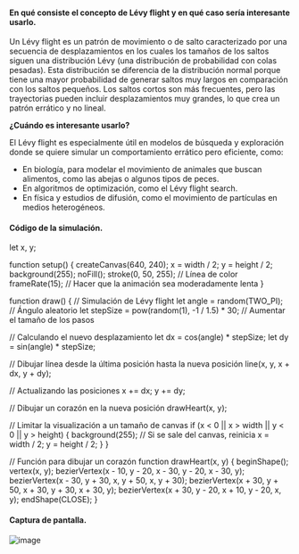 #### En qué consiste el concepto de Lévy flight y en qué caso sería interesante usarlo.

Un Lévy flight es un patrón de movimiento o de salto caracterizado por una secuencia de desplazamientos en los cuales los tamaños de los saltos siguen una distribución Lévy (una distribución de probabilidad con colas pesadas). Esta distribución se diferencia de la distribución normal porque tiene una mayor probabilidad de generar saltos muy largos en comparación con los saltos pequeños. Los saltos cortos son más frecuentes, pero las trayectorias pueden incluir desplazamientos muy grandes, lo que crea un patrón errático y no lineal.

**¿Cuándo es interesante usarlo?**

El Lévy flight es especialmente útil en modelos de búsqueda y exploración donde se quiere simular un comportamiento errático pero eficiente, como:

- En biología, para modelar el movimiento de animales que buscan alimentos, como las abejas o algunos tipos de peces.
- En algoritmos de optimización, como el Lévy flight search.
- En física y estudios de difusión, como el movimiento de partículas en medios heterogéneos.

#### Código de la simulación.

let x, y;

function setup() {
  createCanvas(640, 240);
  x = width / 2;
  y = height / 2;
  background(255);
  noFill();
  stroke(0, 50, 255); // Línea de color
  frameRate(15); // Hacer que la animación sea moderadamente lenta
}

function draw() {
  // Simulación de Lévy flight
  let angle = random(TWO_PI); // Ángulo aleatorio
  let stepSize = pow(random(1), -1 / 1.5) * 30; // Aumentar el tamaño de los pasos
  
  // Calculando el nuevo desplazamiento
  let dx = cos(angle) * stepSize;
  let dy = sin(angle) * stepSize;
  
  // Dibujar línea desde la última posición hasta la nueva posición
  line(x, y, x + dx, y + dy);
  
  // Actualizando las posiciones
  x += dx;
  y += dy;
  
  // Dibujar un corazón en la nueva posición
  drawHeart(x, y);
  
  // Limitar la visualización a un tamaño de canvas
  if (x < 0 || x > width || y < 0 || y > height) {
    background(255); // Si se sale del canvas, reinicia
    x = width / 2;
    y = height / 2;
  }
}

// Función para dibujar un corazón
function drawHeart(x, y) {
  beginShape();
  vertex(x, y);
  bezierVertex(x - 10, y - 20, x - 30, y - 20, x - 30, y);
  bezierVertex(x - 30, y + 30, x, y + 50, x, y + 30);
  bezierVertex(x + 30, y + 50, x + 30, y + 30, x + 30, y);
  bezierVertex(x + 30, y - 20, x + 10, y - 20, x, y);
  endShape(CLOSE);
}


#### Captura de pantalla.

![image](https://github.com/user-attachments/assets/ad79ed65-54c7-48ef-a583-92e4723ec71a)
